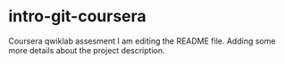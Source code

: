 # intro-git-coursera
Coursera qwiklab assesment
I am editing the README file. Adding some more details about the project description.
